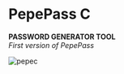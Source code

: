 # PepePass C
**PASSWORD GENERATOR TOOL**
<br>*First version of PepePass*

![pepec](https://user-images.githubusercontent.com/90633453/159629732-06cc8f5e-3044-478e-9c27-31861f713228.PNG)
